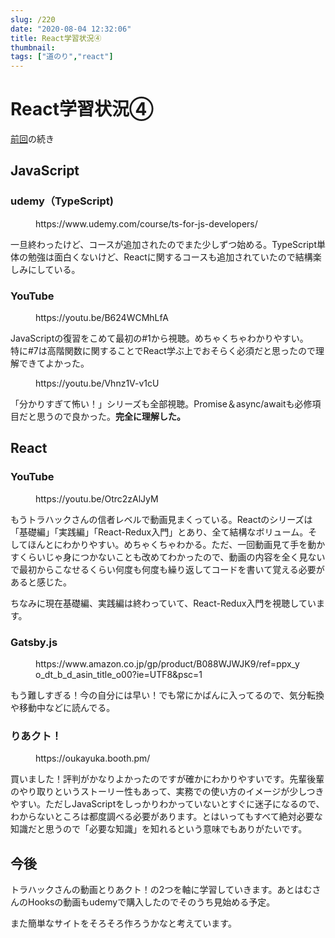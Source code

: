 ```yaml
---
slug: /220
date: "2020-08-04 12:32:06"
title: React学習状況④
thumbnail: 
tags: ["道のり","react"]
---
```

# React学習状況④
<!-- wp:paragraph -->
<p><a href="https://totolog34.com/201/">前回</a>の続き</p>
<!-- /wp:paragraph -->

<!-- wp:paragraph -->
<p></p>
<!-- /wp:paragraph -->

<!-- wp:heading -->
<h2>JavaScript</h2>
<!-- /wp:heading -->

<!-- wp:paragraph -->
<p></p>
<!-- /wp:paragraph -->

<!-- wp:heading {"level":3} -->
<h3>udemy（TypeScript)</h3>
<!-- /wp:heading -->

<!-- wp:embed {"url":"https://www.udemy.com/course/ts-for-js-developers/"} -->
<figure class="wp-block-embed"><div class="wp-block-embed__wrapper">
https://www.udemy.com/course/ts-for-js-developers/
</div></figure>
<!-- /wp:embed -->

<!-- wp:paragraph -->
<p>一旦終わったけど、コースが追加されたのでまた少しずつ始める。TypeScript単体の勉強は面白くないけど、Reactに関するコースも追加されていたので結構楽しみにしている。</p>
<!-- /wp:paragraph -->

<!-- wp:heading {"level":3} -->
<h3>YouTube</h3>
<!-- /wp:heading -->

<!-- wp:core-embed/youtube {"url":"https://youtu.be/B624WCMhLfA","type":"video","providerNameSlug":"youtube","className":"wp-embed-aspect-16-9 wp-has-aspect-ratio"} -->
<figure class="wp-block-embed-youtube wp-block-embed is-type-video is-provider-youtube wp-embed-aspect-16-9 wp-has-aspect-ratio"><div class="wp-block-embed__wrapper">
https://youtu.be/B624WCMhLfA
</div></figure>
<!-- /wp:core-embed/youtube -->

<!-- wp:paragraph -->
<p>JavaScriptの復習をこめて最初の#1から視聴。めちゃくちゃわかりやすい。<br>特に#7は<span class="bold-blue">高階関数</span>に関することでReact学ぶ上でおそらく必須だと思ったので理解できてよかった。</p>
<!-- /wp:paragraph -->

<!-- wp:core-embed/youtube {"url":"https://youtu.be/Vhnz1V-v1cU","type":"video","providerNameSlug":"youtube","className":"wp-embed-aspect-16-9 wp-has-aspect-ratio"} -->
<figure class="wp-block-embed-youtube wp-block-embed is-type-video is-provider-youtube wp-embed-aspect-16-9 wp-has-aspect-ratio"><div class="wp-block-embed__wrapper">
https://youtu.be/Vhnz1V-v1cU
</div></figure>
<!-- /wp:core-embed/youtube -->

<!-- wp:paragraph -->
<p>「分かりすぎて怖い！」シリーズも全部視聴。<span class="bold-blue">Promise＆async/await</span>も必修項目だと思うので良かった。<strong>完全に理解した。</strong></p>
<!-- /wp:paragraph -->

<!-- wp:paragraph -->
<p></p>
<!-- /wp:paragraph -->

<!-- wp:heading -->
<h2>React</h2>
<!-- /wp:heading -->

<!-- wp:heading {"level":3} -->
<h3>YouTube</h3>
<!-- /wp:heading -->

<!-- wp:core-embed/youtube {"url":"https://youtu.be/Otrc2zAlJyM","type":"video","providerNameSlug":"youtube","className":"wp-embed-aspect-16-9 wp-has-aspect-ratio"} -->
<figure class="wp-block-embed-youtube wp-block-embed is-type-video is-provider-youtube wp-embed-aspect-16-9 wp-has-aspect-ratio"><div class="wp-block-embed__wrapper">
https://youtu.be/Otrc2zAlJyM
</div></figure>
<!-- /wp:core-embed/youtube -->

<!-- wp:paragraph -->
<p>もうトラハックさんの信者レベルで動画見まくっている。Reactのシリーズは<span class="bold-green">「基礎編」「実践編」「React-Redux入門」</span>とあり、全て結構なボリューム。そしてほんとにわかりやすい。めちゃくちゃわかる。ただ、一回動画見て手を動かすくらいじゃ身につかないことも改めてわかったので、動画の内容を全く見ないで最初からこなせるくらい何度も何度も繰り返してコードを書いて覚える必要があると感じた。</p>
<!-- /wp:paragraph -->

<!-- wp:paragraph -->
<p>ちなみに現在基礎編、実践編は終わっていて、React-Redux入門を視聴しています。</p>
<!-- /wp:paragraph -->

<!-- wp:heading {"level":3} -->
<h3>Gatsby.js</h3>
<!-- /wp:heading -->

<!-- wp:core-embed/amazon-kindle {"url":"https://www.amazon.co.jp/gp/product/B088WJWJK9/ref=ppx_yo_dt_b_d_asin_title_o00?ie=UTF8\u0026psc=1","type":"rich","providerNameSlug":"amazon","className":""} -->
<figure class="wp-block-embed-amazon-kindle wp-block-embed is-type-rich is-provider-amazon"><div class="wp-block-embed__wrapper">
https://www.amazon.co.jp/gp/product/B088WJWJK9/ref=ppx_yo_dt_b_d_asin_title_o00?ie=UTF8&amp;psc=1
</div></figure>
<!-- /wp:core-embed/amazon-kindle -->

<!-- wp:paragraph -->
<p>もう難しすぎる！今の自分には早い！でも常にかばんに入ってるので、気分転換や移動中などに読んでる。</p>
<!-- /wp:paragraph -->

<!-- wp:heading {"level":3} -->
<h3>りあクト！</h3>
<!-- /wp:heading -->

<!-- wp:embed {"url":"https://oukayuka.booth.pm/"} -->
<figure class="wp-block-embed"><div class="wp-block-embed__wrapper">
https://oukayuka.booth.pm/
</div></figure>
<!-- /wp:embed -->

<!-- wp:paragraph -->
<p>買いました！評判がかなりよかったのですが確かにわかりやすいです。先輩後輩のやり取りというストーリー性もあって、実務での使い方のイメージが少しつきやすい。ただしJavaScriptをしっかりわかっていないとすぐに迷子になるので、わからないところは都度調べる必要があります。とはいってもすべて絶対必要な知識だと思うので「必要な知識」を知れるという意味でもありがたいです。</p>
<!-- /wp:paragraph -->

<!-- wp:paragraph -->
<p></p>
<!-- /wp:paragraph -->

<!-- wp:heading -->
<h2>今後</h2>
<!-- /wp:heading -->

<!-- wp:paragraph -->
<p>トラハックさんの動画とりあクト！の2つを軸に学習していきます。あとはむさんのHooksの動画もudemyで購入したのでそのうち見始める予定。</p>
<!-- /wp:paragraph -->

<!-- wp:paragraph -->
<p>また簡単なサイトをそろそろ作ろうかなと考えています。</p>
<!-- /wp:paragraph -->